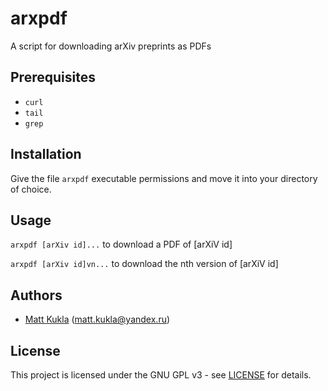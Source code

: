 # arxpdf
A script for downloading arXiv preprints as PDFs

## Prerequisites
* ```curl```
* ```tail```
* ```grep```
## Installation
Give the file ```arxpdf``` executable permissions and move it into your directory of choice.

## Usage
```arxpdf [arXiv id]...``` to download a PDF of [arXiV id]

```arxpdf [arXiv id]vn...``` to download the nth version of [arXiV id]

## Authors
* [Matt Kukla](https://matt-kukla.github.io) (<matt.kukla@yandex.ru>)

## License
This project is licensed under the GNU GPL v3 - see [LICENSE](LICENSE)
for details.
